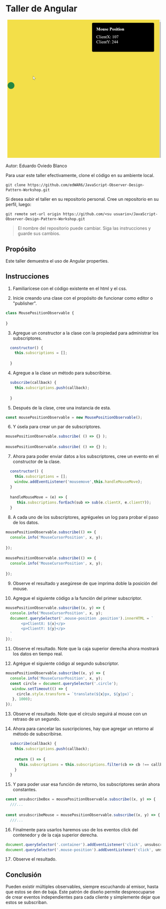 # Taller de Angular

![Resultado](/images/observer.gif)

Autor: Eduardo Oviedo Blanco

Para usar este taller efectivamente, clone el código en su ambiente local.
```
git clone https://github.com/edWAR6/JavaScript-Observer-Design-Pattern-Workshop.git
```
Si desea subir el taller en su repositorio personal.
Cree un repositorio en su perfil, luego:
```
git remote set-url origin https://github.com/<su usuario>/JavaScript-Observer-Design-Pattern-Workshop.git
```

> El nombre del repositorio puede cambiar. Siga las instrucciones y guarde sus cambios.

## Propósito

Este taller demuestra el uso de Angular properties.

## Instrucciones

1. Familiarícese con el código existente en el html y el css.

2. Inicie creando una clase con el propósito de funcionar como editor o "publisher".
```javascript
class MousePositionObservable {

}
```

3. Agregue un constructor a la clase con la propiedad para administrar los subscriptores.
```javascript
  constructor() {
    this.subscriptions = [];

  }
```

4. Agregue a la clase un método para subscribirse.
```javascript
  subscribe(callback) {
    this.subscriptions.push(callback);    

  }
```

5. Después de la clase, cree una instancia de esta.
```javascript
const mousePositionObservable = new MousePositionObservable();
```

6. Y úsela para crear un par de subscriptores.
```javascript
mousePositionObservable.subscribe( () => {} );

mousePositionObservable.subscribe( () => {} );
```

7. Ahora para poder enviar datos a los subscriptores, cree un evento en el constructor de la clase.
```javascript
  constructor() {
    this.subscriptions = [];
    window.addEventListener('mousemove',this.handleMouseMove);
  }

  handleMouseMove = (e) => {
     this.subscriptions.forEach(sub => sub(e.clientX, e.clientY));
  }
```

8. A cada uno de los subscriptores, agrégueles un log para probar el paso de los datos.
```javascript
mousePositionObservable.subscribe(() => {
  console.info('MouseCursorPosition', x, y);

});

mousePositionObservable.subscribe(() => {
  console.info('MouseCursorPosition', x, y);

});
```

9. Observe el resultado y asegúrese de que imprima doble la posición del mouse.

10. Agregue el siguiente código a la función del primer subscriptor.
```javascript
mousePositionObservable.subscribe((x, y) => {
  console.info('MouseCursorPosition', x, y);
  document.querySelector('.mouse-position .position').innerHTML = `
       <p>ClientX: ${x}</p>
       <p>ClientY: ${y}</p>
  `
});
```

11. Observe el resultado. Note que la caja superior derecha ahora mostrará los datos en tiempo real.

12. Agrégue el siguiente código al segundo subscriptor.
```javascript
mousePositionObservable.subscribe((x, y) => {
  console.info('MouseCursorPosition', x, y);
  const circle = document.querySelector('.circle');
   window.setTimeout(() => {
     circle.style.transform = `translate(${x}px, ${y}px)`;
   }, 1000);
});
```

13. Observe el resultado. Note que el círculo seguirá al mouse con un retraso de un segundo.

14. Ahora para cancelar las suscripciones, hay que agregar un retorno al método de subscribirse.
```javascript
  subscribe(callback) {
    this.subscriptions.push(callback);    
    
    return () => {
      this.subscriptions = this.subscriptions.filter(cb => cb !== callback);
    }
  }
```

15. Y para poder usar esa función de retorno, los subscriptores serán ahora constantes.
```javascript
const unsubscribeBox = mousePositionObservable.subscribe((x, y) => {
  ///...

const unsubscribeMouse = mousePositionObservable.subscribe((x, y) => {
  ///...
```

16. Finalmente para usarlos haremos uso de los eventos click del contenedor y de la caja superior derecha.
```javascript
document.querySelector('.container').addEventListener('click', unsubscribeMouse)
document.querySelector('.mouse-position').addEventListener('click', unsubscribeBox)
```

17. Observe el resultado.

## Conclusión

Pueden existir múltiples observables, siempre escuchando al emisor, hasta que estos se den de baja.
Este patrón de diseño permite despreocuparse de crear eventos independientes para cada cliente y simplemente dejar que estos se subscriban.
